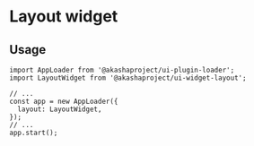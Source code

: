 # Layout widget

## Usage

```tsx
import AppLoader from '@akashaproject/ui-plugin-loader';
import LayoutWidget from '@akashaproject/ui-widget-layout';

// ...
const app = new AppLoader({
  layout: LayoutWidget,
});
// ...
app.start();
```

